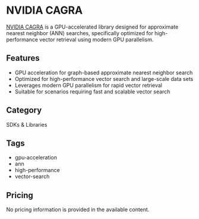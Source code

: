 # NVIDIA CAGRA

[NVIDIA CAGRA](https://www.nvidia.com/en-us/on-demand/session/gtcspring23-s51558/) is a GPU-accelerated library designed for approximate nearest neighbor (ANN) searches, specifically optimized for high-performance vector retrieval using modern GPU parallelism.

## Features
- GPU acceleration for graph-based approximate nearest neighbor search
- Optimized for high-performance vector search and large-scale data sets
- Leverages modern GPU parallelism for rapid vector retrieval
- Suitable for scenarios requiring fast and scalable vector search

## Category
SDKs & Libraries

## Tags
- gpu-acceleration
- ann
- high-performance
- vector-search

## Pricing
No pricing information is provided in the available content.